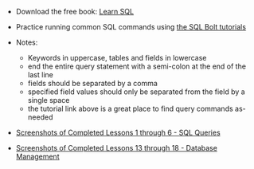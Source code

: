 * Download the free book: [Learn SQL](https://landing.chartio.com/download-learn-sql)
* Practice running common SQL commands using [the SQL Bolt tutorials](https://sqlbolt.com/)

* Notes:
  * Keywords in uppercase, tables and fields in lowercase
  * end the entire query statement with a semi-colon at the end of the last line
  * fields should be separated by a comma 
  * specified field values should only be separated from the field by a single space
  * the tutorial link above is a great place to find query commands as-needed

* [Screenshots of Completed Lessons 1 through 6 - SQL Queries](readPre_SQL_image1.jpg)
* [Screenshots of Completed Lessons 13 through 18 - Database Management](readPre_SQL_image2.jpg)